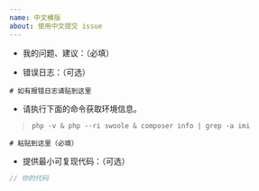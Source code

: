 ```yaml
---
name: 中文模版
about: 使用中文提交 issue
---
```


* 我的问题、建议：（必填）



* 错误日志：（可选）

```log
# 如有报错日志请贴到这里

```

* 请执行下面的命令获取环境信息。
> `php -v & php --ri swoole & composer info | grep -a imi`

```
# 粘贴到这里（必填）

```

* 提供最小可复现代码：（可选）

```php
// 你的代码

```

<!-- 如果不按照模版提交，issue 将会被关闭。 -->
